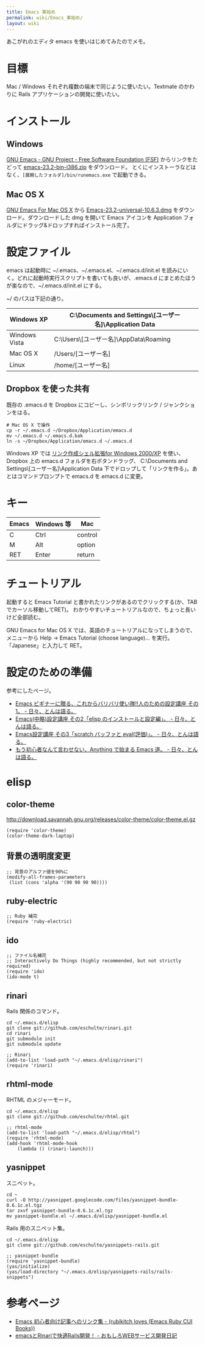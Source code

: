 ```yaml
---
title: Emacs 事始め
permalink: wiki/Emacs_事始め/
layout: wiki
---
```


あこがれのエディタ emacs を使いはじめてみたのでメモ。

目標
====

Mac / Windows それぞれ複数の端末で同じように使いたい。Textmate
のかわりに Rails アプリケーションの開発に使いたい。

インストール
============

Windows
-------

[GNU Emacs - GNU Project - Free Software Foundation
(FSF)](http://www.gnu.org/software/emacs/) からリンクをたどって
[emacs-23.2-bin-i386.zip](ftp://ftp.ring.gr.jp/pub/GNU/emacs/windows/emacs-23.2-bin-i386.zip)
をダウンロード。
とくにインストーラなどはなく、`[展開したフォルダ]/bin/runemacs.exe`
で起動できる。

Mac OS X
--------

[GNU Emacs For Mac OS X](http://emacsformacosx.com/) から
[Emacs-23.2-universal-10.6.3.dmg](http://emacsformacosx.com/emacs-builds/Emacs-23.2-universal-10.6.3.dmg)
をダウンロード。ダウンロードした dmg を開いて Emacs アイコンを
Application フォルダにドラッグ&ドロップすればインストール完了。

設定ファイル
============

emacs は起動時に \~/.emacs、\~/.emacs.el、\~/.emacs.d/init.el
を読みにいく。どれに起動時実行スクリプトを書いても良いが、.emacs.d
にまとめたほうが楽なので、\~/.emacs.d/init.el にする。

\~/ のパスは下記の通り。

|Windows XP|C:\\Documents and Settings\\[ユーザー名]\\Application Data|
|----------|----------------------------------------------------------|
|Windows Vista|C:\\Users\\[ユーザー名]\\AppData\\Roaming|
|Mac OS X|/Users/[ユーザー名]|
|Linux|/home/[ユーザー名]|

Dropbox を使った共有
--------------------

既存の .emacs.d を Dropbox にコピーし、シンボリックリンク /
ジャンクションをはる。

    # Mac OS X で操作
    cp -r ~/.emacs.d ~/Dropbox/Application/emacs.d
    mv ~/.emacs.d ~/.emacs.d.bak
    ln -s ~/Dropbox/Application/emacs.d ~/.emacs.d

Windows XP では [リンク作成シェル拡張for Windows
2000/XP](http://www.vector.co.jp/soft/winnt/util/se184746.html)
を使い、Dropbox 上の emacs.d フォルダを右ボタンドラッグ、 C:\\Documents
and Settings\\[ユーザー名]\\Application Data
下でドロップして「リンクを作る」。あとはコマンドプロンプトで emacs.d
を.emacs.d に変更。

キー
====

|Emacs|Windows 等|Mac|
|-----|----------|---|
|C|Ctrl|control|
|M|Alt|option|
|RET|Enter|return|

チュートリアル
==============

起動すると Emacs Tutorial
と書かれたリンクがあるのでクリックする(か、TABでカーソル移動してRET)。
わかりやすいチュートリアルなので、ちょっと長いけど全部読む。

GNU Emacs for Mac OS X
では、英語のチュートリアルになってしまうので、メニューから Help -\>
Emacs Tutorial (choose language)... を実行。「Japanese」と入力して RET。

設定のための準備
================

参考にしたページ。

-   [Emacs ビギナーに贈る、これからバリバリ使い隊!!人のための設定講座
    その1。 -
    日々、とんは語る。](http://d.hatena.ne.jp/tomoya/20090121/1232536106)
-   [Emacs(中略)設定講座 その2「elisp のインストールと設定編」。 -
    日々、とんは語る。](http://d.hatena.ne.jp/tomoya/20090124/1232822594)
-   [Emacs設定講座 その3「scratch バッファと eval(評価)」。 -
    日々、とんは語る。](http://d.hatena.ne.jp/tomoya/20090215/1234692209)
-   [もう初心者なんて言わせない、Anything で始まる Emacs 道。 -
    日々、とんは語る。](http://d.hatena.ne.jp/tomoya/20090423/1240456834)

elisp
=====

color-theme
-----------

[<http://download.savannah.gnu.org/releases/color-theme/color-theme.el.gz>](http://download.savannah.gnu.org/releases/color-theme/color-theme.el.gz)

    (require 'color-theme)
    (color-theme-dark-laptop)

背景の透明度変更
----------------

    ;; 背景のアルファ値を90%に
    (modify-all-frames-parameters
     (list (cons 'alpha '(90 90 90 90))))

ruby-electric
-------------

    ;; Ruby 補完
    (require 'ruby-electric)

ido
---

    ;; ファイル名補完
    ;; Interactively Do Things (highly recommended, but not strictly required)
    (require 'ido)
    (ido-mode t)

rinari
------

Rails 関係のコマンド。

    cd ~/.emacs.d/elisp
    git clone git://github.com/eschulte/rinari.git
    cd rinari
    git submodule init
    git submodule update

    ;; Rinari
    (add-to-list 'load-path "~/.emacs.d/elisp/rinari")
    (require 'rinari)

rhtml-mode
----------

RHTML のメジャーモード。

    cd ~/.emacs.d/elisp
    git clone git://github.com/eschulte/rhtml.git

    ;; rhtml-mode
    (add-to-list 'load-path "~/.emacs.d/elisp/rhtml")
    (require 'rhtml-mode)
    (add-hook 'rhtml-mode-hook
        (lambda () (rinari-launch)))

yasnippet
---------

スニペット。

    cd ~
    curl -O http://yasnippet.googlecode.com/files/yasnippet-bundle-0.6.1c.el.tgz
    tar zxvf yasnippet-bundle-0.6.1c.el.tgz
    mv yasnippet-bundle.el ~/.emacs.d/elisp/yasnippet-bundle.el

Rails 用のスニペット集。

    cd ~/.emacs.d/elisp
    git clone git://github.com/eschulte/yasnippets-rails.git

    ;; yasnippet-bundle
    (require 'yasnippet-bundle)
    (yas/initialize)
    (yas/load-directory "~/.emacs.d/elisp/yasnippets-rails/rails-snippets")

参考ページ
==========

-   [Emacs 初心者向け記事へのリンク集 - (rubikitch loves (Emacs Ruby CUI
    Books))](http://d.hatena.ne.jp/rubikitch/20090127/emacsnewbies)
-   [emacsとRinariで快適Rails開発！ -
    おもしろWEBサービス開発日記](http://d.hatena.ne.jp/willnet/20090110/1231595231)


